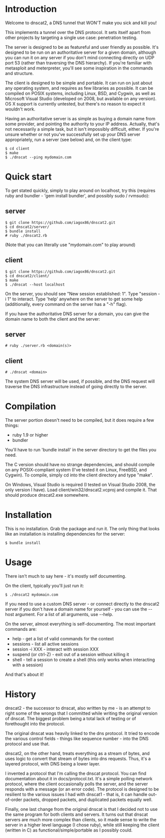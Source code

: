 # Introduction

Welcome to dnscat2, a DNS tunnel that WON'T make you sick and kill you!

This implements a tunnel over the DNS protocol. It sets itself apart from other projects by targeting a single use case: penetration testing.

The server is designed to be as featureful and user friendly as possible. It's designed to be run on an authoritative server for a given domain, although you can run it on any server if you don't mind connecting directly on UDP port 53 (rather than traversing the DNS hierarchy). If you're familiar with metasploit and meterpreter, you'll see some inspiration in the commands and structure.

The client is designed to be simple and portable. It can run on just about any operating system, and requires as few libraries as possible. It can be compiled on POSIX systems, including Linux, BSD, and Cygwin, as well as Microsoft Visual Studio (developed on 2008, but available on any version). OS X support is currently untested, but there's no reason to expect it wouldn't work.

Having an authoritative server is as simple as buying a domain name from some provider, and pointing the authority to your IP address. Actually, that's not necessarily a simple task, but it isn't impossibly difficult, either. If you're unsure whether or not you've successfully set up your DNS server appropriately, run a server (see below) and, on the client type:

    $ cd client
    $ make
    $ ./dnscat --ping mydomain.com

# Quick start

To get stated quickly, simply to play around on localhost, try this (requires ruby and bundler - 'gem install bundler', and possibly sudo / rvmsudo):

## server

    $ git clone https://github.com/iagox86/dnscat2.git
    $ cd dnscat2/server/
    $ bundle install
    # ruby ./dnscat2.rb

(Note that you can literally use "mydomain.com" to play around)

## client

    $ git clone https://github.com/iagox86/dnscat2.git
    $ cd dnscat2/client/
    $ make
    $ ./dnscat --host localhost

On the server, you should see "New session established: 1". Type "session -i 1" to interact. Type 'help' anywhere on the server to get some help (additionally, every command on the server has a "-h" flag).

If you have the authoritative DNS server for a domain, you can give the domain name to both the client and the server:

## server

    # ruby ./server.rb <domain(s)>

## client

    # ./dnscat <domain>

The system DNS server will be used, if possible, and the DNS request will traverse the DNS infrastructure instead of going directly to the server.

# Compilation 

The server portion doesn't need to be compiled, but it does require a few things:

- ruby 1.9 or higher
- bundler

You'll have to run 'bundle install' in the server directory to get the files you need.

The C version should have no strange dependencies, and should compile on any POSIX-compliant system (I've tested it on Linux, FreeBSD, and Cygwin). To compile, simply cd into the client directory and type "make".

On Windows, Visual Studio is required (I tested on Visual Studio 2008, the only version I have). Load client/win32/dnscat2.vcproj and compile it. That should produce dnscat2.exe somewhere.

# Installation

This is no installation. Grab the package and run it. The only thing that looks like an installation is installing dependencies for the server:

    $ bundle install

# Usage

There isn't much to say here - it's mostly self documenting.

On the client, typically you'll just run it:

    $ ./dnscat2 mydomain.com

If you need to use a custom DNS server - or connect directly to the dnscat2 server if you don't have a domain name for yourself - you can use the --host argument. For a list of all arguments, use --help.

On the server, almost everything is self-documenting. The most important commands are:

- help - get a list of valid commands for the context
- sessions - list all active sessions
- session -i XXX - interact with session XXX
- suspend (or ctrl-Z) - exit out of a session without killing it
- shell - tell a session to create a shell (this only works when interacting with a session)

And that's about it!

# History

dnscat2 - the successor to dnscat, also written by me - is an attempt to right some of the wrongs that I committed while writing the original version of dnscat. The biggest problem being a total lack of testing or of forethought into the protocol.

The original dnscat was heavily linked to the dns protocol. It tried to encode the various control fields - things like sequence number - into the DNS protocol and use that.

dnscat2, on the other hand, treats everything as a stream of bytes, and uses logic to convert that stream of bytes into dns requests. Thus, it's a layered protocol, with DNS being a lower layer.

I invented a protocol that I'm calling the dnscat protocol. You can find documentation about it in docs/protocol.txt. It's a simple polling network protocol, where the client occasionally polls the server, and the server responds with a message (or an error code). The protocol is designed to be resilient to the various issues I had with dnscat1 - that is, it can handle out-of-order packets, dropped packets, and duplicated
packets equally well.

Finally, one last change from the original dnscat is that I decided not to use the same program for both clients and servers. It turns out that dnscat servers are much more complex than clients, so it made sense to write the server in a higher level language (I chose ruby), while still keeping the client (written in C) as functional/simple/portable as I possibly could.
